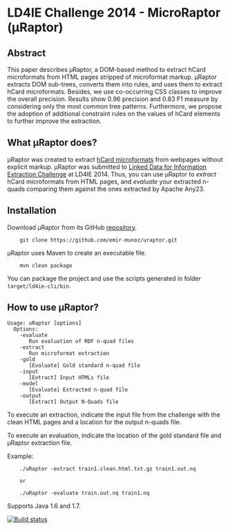 # LD4IE Challenge 2014 - MicroRaptor (μRaptor)

## Abstract 

This paper describes μRaptor, a DOM-based method to extract hCard microformats from HTML pages 
stripped of microformat markup. μRaptor extracts DOM sub-trees, converts them into rules, and 
uses them to extract hCard microformats. Besides, we use co-occurring CSS classes to improve 
the overall precision. Results show 0.96 precision and 0.83 F1 measure by considering only the 
most common tree patterns. Furthermore, we propose the adoption of additional constraint rules 
on the values of hCard elements to further improve the extraction.

## What μRaptor does?

μRaptor was created to extract [hCard microformats](http://microformats.org/wiki/hcard) from webpages without explicit markup.
μRaptor was submitted to [Linked Data for Information Extraction Challenge](http://data.dws.informatik.uni-mannheim.de/LD4IE/) 
at LD4IE 2014. Thus, you can use μRaptor to *extract* hCard microformats from HTML pages, and *evaluate* your extracted n-quads 
comparing them against the ones extracted by Apache Any23.

## Installation

Download μRaptor from its GitHub [repository](https://github.com/emir-munoz/uraptor).

```
	git clone https://github.com/emir-munoz/uraptor.git
```

μRaptor uses Maven to create an executable file.

```
	mvn clean package
```

You can package the project and use the scripts generated in folder `target/ld4ie-cli/bin`.

## How to use μRaptor?

```
Usage: uRaptor [options]
  Options:
    -evaluate
       Run evaluation of RDF n-quad files
    -extract
       Run microformat extraction
    -gold
       [Evaluate] Gold standard n-quad file
    -input
       [Extract] Input HTMLs file
    -model
       [Evaluate] Extracted n-quad file
    -output
       [Extract] Output N-Quads file
```

To execute an extraction, indicate the input file from the challenge with the clean HTML pages and a
location for the output n-quads file.

To execute an evaluation, indicate the location of the gold standard file and μRaptor extraction file.

Example:

```
	./uRaptor -extract train1.clean.html.txt.gz train1.out.nq

	or

	./uRaptor -evaluate train.out.nq train1.nq
```

Supports Java 1.6 and 1.7.

[![Build status](https://travis-ci.org/emir-munoz/uraptor.svg?branch=master)](https://travis-ci.org/emir-munoz/uraptor)

